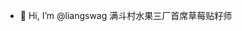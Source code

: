 - 👋 Hi, I’m @liangswag
满斗村水果三厂首席草莓贴籽师
<!---
liangswag/liangswag is a ✨ special ✨ repository because its `README.md` (this file) appears on your GitHub profile.
You can click the Preview link to take a look at your changes.
--->
